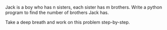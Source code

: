 Jack is a boy who has n sisters, each sister has m brothers. Write a python program to find the number of brothers Jack has.

Take a deep breath and work on this problem step-by-step.


